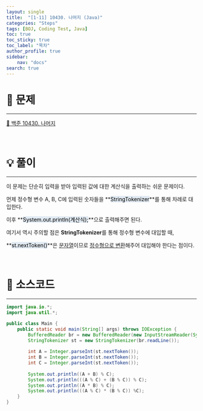 ```yaml
---
layout: single
title:  "[1-11] 10430. 나머지 (Java)"
categories: "Steps" 
tags: [BOJ, Coding Test, Java]
toc: true
toc_sticky: true
toc_label: "목차"
author_profile: true
sidebar:
    nav: "docs"
search: true
---
```


# 🔎 문제
<hr/>

[🔗 백준 10430. 나머지](https://www.acmicpc.net/problem/10430)
<br/><br/><br/>

# 💡 풀이
<hr/>

이 문제는 단순히 입력을 받아 입력된 값에 대한 계산식을 출력하는 쉬운 문제이다.

먼제 정수형 변수 A, B, C에 입력된 숫자들을 **<mark style='background-color: #E1EAF3'>StringTokenizer</mark>**를 통해 차례로 대입한다.

이후 **<mark style='background-color: #E1EAF3'>System.out.println(계산식);</mark>**으로 출력해주면 된다.

여기서 역시 주의할 점은 **StringTokenizer**를 통해 정수형 변수에 대입할 때,

**<mark style='background-color: #E1EAF3'>st.nextToken()</mark>**은 <u>문자열</u>이므로 <u>정수형으로 변환</u>해주어 대입해야 한다는 점이다.
<br/><br/><br/>

# 📃 소스코드
<hr/>

```java
import java.io.*;
import java.util.*;

public class Main {
    public static void main(String[] args) throws IOException {
        BufferedReader br = new BufferedReader(new InputStreamReader(System.in));
        StringTokenizer st = new StringTokenizer(br.readLine());
        
        int A = Integer.parseInt(st.nextToken());
        int B = Integer.parseInt(st.nextToken());
        int C = Integer.parseInt(st.nextToken());
        
        System.out.println((A + B) % C);
        System.out.println(((A % C) + (B % C)) % C);
        System.out.println((A * B) % C);
        System.out.println(((A % C) * (B % C)) %C);
    }       
}
```
